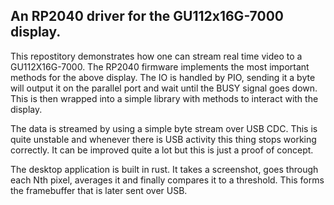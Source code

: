 ## An RP2040 driver for the GU112x16G-7000 display. 

This repostitory demonstrates how one can stream real time video to a GU112X16G-7000.
The RP2040 firmware implements the most important methods for the above display.
The IO is handled by PIO, sending it a byte will output it on the parallel port and wait until the BUSY signal goes down.
This is then wrapped into a simple library with methods to interact with the display.

The data is streamed by using a simple byte stream over USB CDC. This is quite unstable and whenever there is USB activity this thing stops working correctly.
It can be improved quite a lot but this is just a proof of concept.

The desktop application is built in rust. It takes a screenshot, goes through each Nth pixel, averages it and finally compares it to a threshold.
This forms the framebuffer that is later sent over USB.
